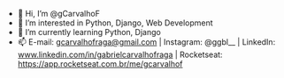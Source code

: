 - 👋 Hi, I’m @gCarvalhoF
- 👀 I’m interested in Python, Django, Web Development
- 🌱 I’m currently learning Python, Django
- 📫 E-mail: gcarvalhofraga@gmail.com | Instagram: @ggbl__ | LinkedIn: www.linkedin.com/in/gabrielcarvalhofraga | Rocketseat: https://app.rocketseat.com.br/me/gcarvalhof

<!---
gCarvalhoF/gCarvalhoF is a ✨ special ✨ repository because its `README.md` (this file) appears on your GitHub profile.
You can click the Preview link to take a look at your changes.
--->

